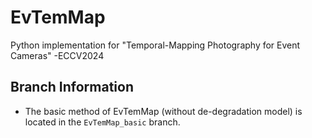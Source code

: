 # EvTemMap
Python implementation for "Temporal-Mapping Photography for Event Cameras" -ECCV2024
## Branch Information

- The basic method of EvTemMap (without de-degradation model) is located in the `EvTemMap_basic` branch.
